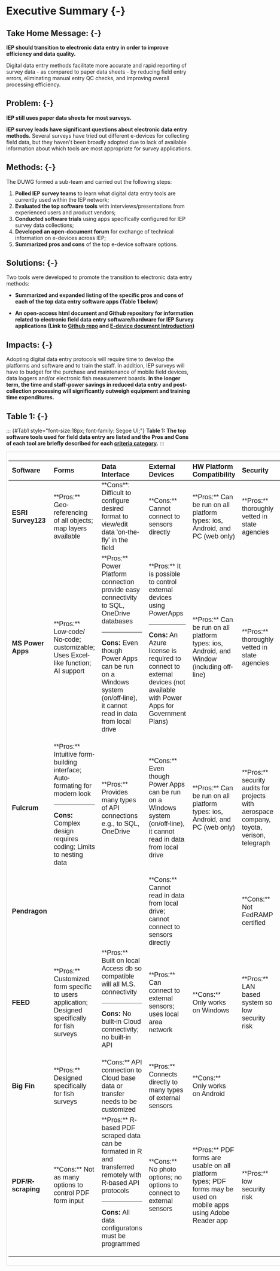 
# Executive Summary {-}

## **Take Home Message:** {-}

**IEP should transition to electronic data entry in order to improve efficiency and data quality.**

Digital data entry methods facilitate more accurate and rapid reporting of survey data - as compared to paper data sheets - by reducing field entry errors, eliminating manual entry QC checks, and improving overall processing efficiency. 


## **Problem:** {-}

**IEP still uses paper data sheets for most surveys.**  

**IEP survey leads have significant questions about electronic data entry methods.** Several surveys have tried out different e-devices for collecting field data, but they haven't been broadly adopted due to lack of available information about which tools are most appropriate for survey applications.  



## **Methods:** {-}

The DUWG formed a sub-team and carried out the following steps:

1. **Polled IEP survey teams** to learn what digital data entry tools are currently used within the IEP network; 
2. **Evaluated the top software tools** with interviews/presentations from experienced users and product vendors; 
3. **Conducted software trials** using apps specifically configured for IEP survey data collections;
4. **Developed an open-document forum** for exchange of technical information on e-devices across IEP;
5. **Summarized pros and cons** of the top e-device software options.


## **Solutions:** {-}

Two tools were developed to promote the transition to electronic data entry methods:

- **Summarized and expanded listing of the specific pros and cons of each of the top data entry software apps (Table 1 below)**

- **An open-access html document and Github repository for information related to electronic field data entry software/hardware for IEP Survey applications (Link to [Github repo](https://github.com/InteragencyEcologicalProgram/e-device) and [E-device document Introduction](#intro))**


## **Impacts:** {-}

Adopting digital data entry protocols will require time to develop the platforms and software and to train the staff. In addition, IEP surveys will have to budget for the purchase and maintenance of mobile field devices, data loggers and/or electronic fish measurement boards. **In the longer term, the time and staff-power savings in reduced data entry and post-collection processing will significantly outweigh equipment and training time expenditures.**


## **Table 1:** {-}

<!-- # specifying font style for bold because H3 does not render bold "**" option-->
::: {#Tab1  style="font-size:18px; font-family: Segoe UI;"}
**Table 1:  The top software tools used for field data entry are listed and the Pros and Cons of each tool are briefly described for each [criteria category](#crittop).**
:::



<div style="border: 1px solid #ddd; padding: 5px; overflow-x: scroll; width:800px; "><table class=" lightable-paper table" style='font-family: "Arial Narrow", arial, helvetica, sans-serif; margin-left: auto; margin-right: auto; font-size: 18px; width: auto !important; margin-left: auto; margin-right: auto;'>
 <thead>
  <tr>
   <th style="text-align:left;position: sticky; top:0; background-color: #FFFFFF;"> Software </th>
   <th style="text-align:left;position: sticky; top:0; background-color: #FFFFFF;"> Forms </th>
   <th style="text-align:left;position: sticky; top:0; background-color: #FFFFFF;"> Data Interface </th>
   <th style="text-align:left;position: sticky; top:0; background-color: #FFFFFF;"> External Devices </th>
   <th style="text-align:left;position: sticky; top:0; background-color: #FFFFFF;"> HW Platform Compatibility </th>
   <th style="text-align:left;position: sticky; top:0; background-color: #FFFFFF;"> Security </th>
   <th style="text-align:left;position: sticky; top:0; background-color: #FFFFFF;"> Business Model/Price </th>
  </tr>
 </thead>
<tbody>
  <tr>
   <td style="text-align:left;max-width: 4.5cm; font-weight: bold;"> ESRI Survey123 </td>
   <td style="text-align:left;max-width: 7cm; "> **Pros:** Geo-referencing of all objects; map layers available </td>
   <td style="text-align:left;max-width: 10cm; "> **Cons**:  Difficult to configure desired format to view/edit data 'on-the-fly'  in the field </td>
   <td style="text-align:left;"> **Cons:** Cannot connect to sensors directly </td>
   <td style="text-align:left;"> **Pros:**  Can be run on all platform types: ios, Android, and PC (web only) </td>
   <td style="text-align:left;"> **Pros:** thoroughly vetted in state agencies </td>
   <td style="text-align:left;"> Expensive; but well established CA state license agreement </td>
  </tr>
  <tr>
   <td style="text-align:left;max-width: 4.5cm; font-weight: bold;"> MS Power Apps </td>
   <td style="text-align:left;max-width: 7cm; "> **Pros:** Low-code/ No-code; customizable; Uses Excel-like function; AI support </td>
   <td style="text-align:left;max-width: 10cm; "> **Pros:**  Power Platform connection provide easy connectivity to SQL, OneDrive databases

--- --- --- ---

**Cons:** Even though Power Apps can be run on a Windows system (on/off-line), it cannot read in data from local drive </td>
   <td style="text-align:left;"> **Pros:** It is possible to control external devices using PowerApps

--- --- --- ---

**Cons:** An Azure license is required to connect to external devices (not available with Power Apps for Government Plans) </td>
   <td style="text-align:left;"> **Pros:**  Can be run on all platform types: ios, Android, and Window (including off-line) </td>
   <td style="text-align:left;"> **Pros:** thoroughly vetted in state agencies </td>
   <td style="text-align:left;"> Moderate </td>
  </tr>
  <tr>
   <td style="text-align:left;max-width: 4.5cm; font-weight: bold;"> Fulcrum </td>
   <td style="text-align:left;max-width: 7cm; "> **Pros:**  Intuitive form-building interface; Auto-formating for modern look

--- --- --- ---
  
**Cons:**  Complex design requires coding; Limits to nesting data </td>
   <td style="text-align:left;max-width: 10cm; "> **Pros:**  Provides many types of API connections e.g., to SQL, OneDrive </td>
   <td style="text-align:left;"> **Cons:** Even though Power Apps can be run on a Windows system (on/off-line), it cannot read in data from local drive </td>
   <td style="text-align:left;"> **Pros:**  Can be run on all platform types: ios, Android, and PC (web only) </td>
   <td style="text-align:left;"> **Pros:** security audits for projects with aerospace company, toyota, verison, telegraph </td>
   <td style="text-align:left;"> Moderate </td>
  </tr>
  <tr>
   <td style="text-align:left;max-width: 4.5cm; font-weight: bold;"> Pendragon </td>
   <td style="text-align:left;max-width: 7cm; ">  </td>
   <td style="text-align:left;max-width: 10cm; ">  </td>
   <td style="text-align:left;"> **Cons:**  Cannot read in data from local drive; cannot connect to sensors directly </td>
   <td style="text-align:left;">  </td>
   <td style="text-align:left;"> **Cons:** Not FedRAMP certified </td>
   <td style="text-align:left;"> Moderate </td>
  </tr>
  <tr>
   <td style="text-align:left;max-width: 4.5cm; font-weight: bold;"> FEED </td>
   <td style="text-align:left;max-width: 7cm; "> **Pros:**  Customized form specific to users application; Designed specifically for fish surveys </td>
   <td style="text-align:left;max-width: 10cm; "> **Pros:**  Built on local Access db so compatible will all M.S. connectivity

--- --- --- ---

**Cons:** No built-in Cloud connectivity; no built-in API </td>
   <td style="text-align:left;"> **Pros:**  Can connect to external sensors; uses local area network </td>
   <td style="text-align:left;"> **Cons:**  Only works on Windows </td>
   <td style="text-align:left;"> **Pros:** LAN based system so low security risk </td>
   <td style="text-align:left;"> One-time configuration fee (~$2000)

 --- --- --- ---

**Cons:** One person company; questions about future company composition </td>
  </tr>
  <tr>
   <td style="text-align:left;max-width: 4.5cm; font-weight: bold;"> Big Fin </td>
   <td style="text-align:left;max-width: 7cm; "> **Pros:** Designed specifically for fish surveys </td>
   <td style="text-align:left;max-width: 10cm; "> **Cons:** API connection to Cloud base data or transfer needs to be customized </td>
   <td style="text-align:left;"> **Pros:**  Connects directly to many types of external sensors </td>
   <td style="text-align:left;"> **Cons:**  Only works on Android </td>
   <td style="text-align:left;">  </td>
   <td style="text-align:left;"> Moderate </td>
  </tr>
  <tr>
   <td style="text-align:left;max-width: 4.5cm; font-weight: bold;"> PDF/R-scraping </td>
   <td style="text-align:left;max-width: 7cm; "> **Cons:**  Not as many options to control PDF form input </td>
   <td style="text-align:left;max-width: 10cm; "> **Pros:** R-based PDF scraped data can be formated in R and transferred remotely with R-based API protocols

--- --- --- ---

**Cons:** All data configuratons must be programmed </td>
   <td style="text-align:left;"> **Cons:**  No photo options; no options to connect to external sensors </td>
   <td style="text-align:left;"> **Pros:** PDF forms are usable on all platform types; PDF forms may be used on mobile apps using Adobe Reader app </td>
   <td style="text-align:left;"> **Pros:** low security risk </td>
   <td style="text-align:left;"> **Pros:** Least expensive approach </td>
  </tr>
</tbody>
</table></div>






